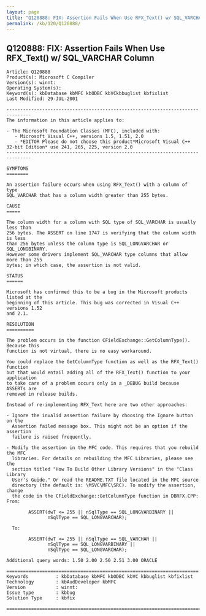 ```yaml
---
layout: page
title: "Q120888: FIX: Assertion Fails When Use RFX_Text() w/ SQL_VARCHAR Column"
permalink: /kb/120/Q120888/
---
```


## Q120888: FIX: Assertion Fails When Use RFX_Text() w/ SQL_VARCHAR Column

	Article: Q120888
	Product(s): Microsoft C Compiler
	Version(s): winnt:
	Operating System(s): 
	Keyword(s): kbDatabase kbMFC kbODBC kbVCkbbuglist kbfixlist
	Last Modified: 29-JUL-2001
	
	-------------------------------------------------------------------------------
	The information in this article applies to:
	
	- The Microsoft Foundation Classes (MFC), included with:
	   - Microsoft Visual C++, versions 1.5, 1.51, 2.0 
	   - *EDITOR Please do not choose this product*Microsoft Visual C++ 32-bit Edition* use 241, 265, 225, version 2.0 
	-------------------------------------------------------------------------------
	
	SYMPTOMS
	========
	
	An assertion failure occurs when using RFX_Text() with a column of type
	SQL_VARCHAR that has a column width greater than 255 bytes.
	
	CAUSE
	=====
	
	The column width for a column with SQL type of SQL_VARCHAR is usually less than
	256 bytes. The ASSERT on line 1747 is verifying that the column width is less
	than 256 bytes unless the column type is SQL_LONGVARCHAR or SQL_LONGBINARY.
	However some drivers implement SQL_VARCHAR type columns that allow more than 255
	bytes; in which case, the assertion is not valid.
	
	STATUS
	======
	
	Microsoft has confirmed this to be a bug in the Microsoft products listed at the
	beginning of this article. This bug was corrected in Visual C++ versions 1.52
	and 2.1.
	
	RESOLUTION
	==========
	
	The problem occurs in the function CFieldExchange::GetColumnType(). Because this
	function is not virtual, there is no easy workaround.
	
	You could replace the GetColumnType function as well as the RFX_Text() function
	but that would entail adding all of the RFX_Text() function to your application
	to take care of a problem occurs only in a _DEBUG build because ASSERTs are
	removed in release builds.
	
	Instead of re-implementing RFX_Text here are two other approaches:
	
	- Ignore the invalid assertion failure by choosing the Ignore button on the
	  Assertion failed message box. This might not be an option if the assertion
	  failure is raised frequently.
	
	- Modify the assertion in the MFC code. This requires that you rebuild the MFC
	  libraries. For details on rebuilding the MFC Libraries, please see the
	  section titled "How To Build Other Library Versions" in the "Class Library
	  User's Guide." Or read the README.TXT file located in the MFC source
	  directory (the default is: \MSVC\MFC\SRC). To modify the assertion, change
	  the code in the CFieldExchange::GetColumnType function in DBRFX.CPP: From:
	
	        ASSERT(dwT <= 255 || nSqlType == SQL_LONGVARBINARY ||
	               nSqlType == SQL_LONGVARCHAR);
	
	  To:
	
	        ASSERT(dwT <= 255 || nSqlType == SQL_VARCHAR ||
	               nSqlType == SQL_LONGVARBINARY ||
	               nSqlType == SQL_LONGVARCHAR);
	
	Additional query words: 1.50 2.00 2.50 2.51 3.00 ORACLE
	
	======================================================================
	Keywords          : kbDatabase kbMFC kbODBC kbVC kbbuglist kbfixlist
	Technology        : kbAudDeveloper kbMFC
	Version           : winnt:
	Issue type        : kbbug
	Solution Type     : kbfix
	
	=============================================================================
	
